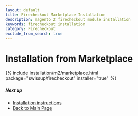 ```yaml
---
layout: default
title: Firecheckout Marketplace Installation
description: magento 2 firecheckout module installation
keywords: firecheckout installation
category: Firecheckout
exclude_from_search: true
---
```


# Installation from Marketplace

{% include installation/m2/marketplace.html package="swissup/firecheckout" installer="true" %}

##### Next up

 -  [Installation instructions](../)
 -  [Back to Main Page](../../)
